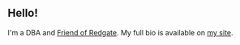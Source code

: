 ## Hello!

I'm a DBA and [Friend of Redgate](https://www.red-gate.com/hub/community/friends-of-rg/directory). My full bio is available on [my site](https://accitentionaldba.com/about/).
